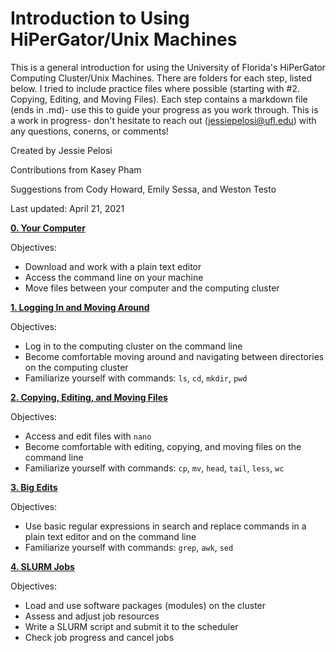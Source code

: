 # Introduction to Using HiPerGator/Unix Machines 

This is a general introduction for using the University of Florida's HiPerGator Computing Cluster/Unix Machines. There are folders for each step, listed below. I tried to include practice files where possible (starting with #2. Copying, Editing, and Moving Files). Each step contains a markdown file (ends in .md)- use this to guide your progress as you work through. This is a work in progress- don't hesitate to reach out (jessiepelosi@ufl.edu) with any questions, conerns, or comments! 

Created by Jessie Pelosi 

Contributions from Kasey Pham 

Suggestions from Cody Howard, Emily Sessa, and Weston Testo 

Last updated: April 21, 2021 

<b>[0. Your Computer](https://github.com/jessiepelosi/hipergator_intro/blob/main/0.%20Your%20Computer/0.YourComputerTut.md) </b>

Objectives:  

 * Download and work with a plain text editor
 * Access the command line on your machine 
 * Move files between your computer and the computing cluster 

<b>[1. Logging In and Moving Around](https://github.com/jessiepelosi/hipergator_intro/blob/main/1.%20Logging%20In%20and%20Moving%20Around/1.LoggingInMovingAroundTut.md)</b> 

Objectives: 

  * Log in to the computing cluster on the command line 
  * Become comfortable moving around and navigating between directories on the computing cluster 
  * Familiarize yourself with commands: `ls`, `cd`, `mkdir`, `pwd`

<b>[2. Copying, Editing, and Moving Files](https://github.com/jessiepelosi/hipergator_intro/blob/main/2.CopyingEditingMovingAround/2.CopyingEditingMovingAroundTut.md) </b>

Objectives: 

  * Access and edit files with `nano`
  * Become comfortable with editing, copying, and moving files on the command line 
  * Familiarize yourself with commands: `cp`, `mv`, `head`, `tail`, `less`, `wc`

<b>[3. Big Edits](https://github.com/jessiepelosi/hipergator_intro/blob/main/3.BigEdits/3.BigEditsTut.md) </b> 

Objectives: 

  * Use basic regular expressions in search and replace commands in a plain text editor and on the command line 
  * Familiarize yourself with commands: `grep`, `awk`, `sed`

<b>[4. SLURM Jobs](https://github.com/jessiepelosi/hipergator_intro/blob/main/4.SLURMJobs/4.SLURMJobsTut.md) </b>

Objectives: 

  * Load and use software packages (modules) on the cluster 
  * Assess and adjust job resources
  * Write a SLURM script and submit it to the scheduler 
  * Check job progress and cancel jobs 
